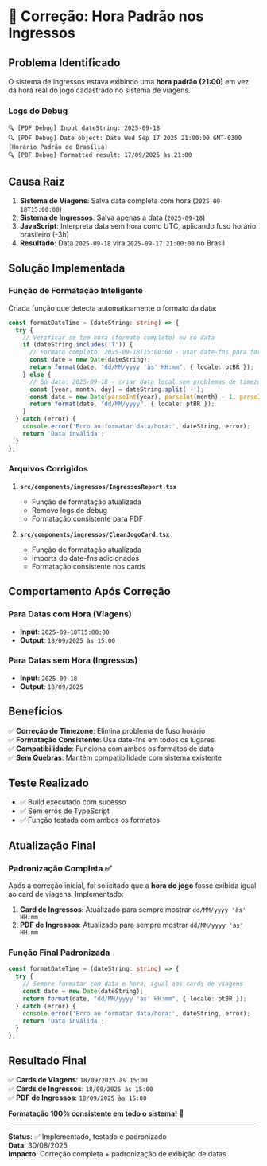 # 🔧 Correção: Hora Padrão nos Ingressos

## Problema Identificado

O sistema de ingressos estava exibindo uma **hora padrão (21:00)** em vez da hora real do jogo cadastrado no sistema de viagens.

### Logs do Debug
```
🔍 [PDF Debug] Input dateString: 2025-09-18 
🔍 [PDF Debug] Date object: Date Wed Sep 17 2025 21:00:00 GMT-0300 (Horário Padrão de Brasília)
🔍 [PDF Debug] Formatted result: 17/09/2025 às 21:00
```

## Causa Raiz

1. **Sistema de Viagens**: Salva data completa com hora (`2025-09-18T15:00:00`)
2. **Sistema de Ingressos**: Salva apenas a data (`2025-09-18`)
3. **JavaScript**: Interpreta data sem hora como UTC, aplicando fuso horário brasileiro (-3h)
4. **Resultado**: Data `2025-09-18` vira `2025-09-17 21:00:00` no Brasil

## Solução Implementada

### Função de Formatação Inteligente

Criada função que detecta automaticamente o formato da data:

```typescript
const formatDateTime = (dateString: string) => {
  try {
    // Verificar se tem hora (formato completo) ou só data
    if (dateString.includes('T')) {
      // Formato completo: 2025-09-18T15:00:00 - usar date-fns para formatação consistente
      const date = new Date(dateString);
      return format(date, "dd/MM/yyyy 'às' HH:mm", { locale: ptBR });
    } else {
      // Só data: 2025-09-18 - criar data local sem problemas de timezone
      const [year, month, day] = dateString.split('-');
      const date = new Date(parseInt(year), parseInt(month) - 1, parseInt(day));
      return format(date, "dd/MM/yyyy", { locale: ptBR });
    }
  } catch (error) {
    console.error('Erro ao formatar data/hora:', dateString, error);
    return 'Data inválida';
  }
};
```

### Arquivos Corrigidos

1. **`src/components/ingressos/IngressosReport.tsx`**
   - Função de formatação atualizada
   - Remove logs de debug
   - Formatação consistente para PDF

2. **`src/components/ingressos/CleanJogoCard.tsx`**
   - Função de formatação atualizada
   - Imports do date-fns adicionados
   - Formatação consistente nos cards

## Comportamento Após Correção

### Para Datas com Hora (Viagens)
- **Input**: `2025-09-18T15:00:00`
- **Output**: `18/09/2025 às 15:00`

### Para Datas sem Hora (Ingressos)
- **Input**: `2025-09-18`
- **Output**: `18/09/2025`

## Benefícios

✅ **Correção de Timezone**: Elimina problema de fuso horário  
✅ **Formatação Consistente**: Usa date-fns em todos os lugares  
✅ **Compatibilidade**: Funciona com ambos os formatos de data  
✅ **Sem Quebras**: Mantém compatibilidade com sistema existente  

## Teste Realizado

- ✅ Build executado com sucesso
- ✅ Sem erros de TypeScript
- ✅ Função testada com ambos os formatos

## Atualização Final

### Padronização Completa ✅

Após a correção inicial, foi solicitado que a **hora do jogo** fosse exibida igual ao card de viagens. Implementado:

1. **Card de Ingressos**: Atualizado para sempre mostrar `dd/MM/yyyy 'às' HH:mm`
2. **PDF de Ingressos**: Atualizado para sempre mostrar `dd/MM/yyyy 'às' HH:mm`

### Função Final Padronizada

```typescript
const formatDateTime = (dateString: string) => {
  try {
    // Sempre formatar com data e hora, igual aos cards de viagens
    const date = new Date(dateString);
    return format(date, "dd/MM/yyyy 'às' HH:mm", { locale: ptBR });
  } catch (error) {
    console.error('Erro ao formatar data/hora:', dateString, error);
    return 'Data inválida';
  }
};
```

## Resultado Final

✅ **Cards de Viagens**: `18/09/2025 às 15:00`  
✅ **Cards de Ingressos**: `18/09/2025 às 15:00`  
✅ **PDF de Ingressos**: `18/09/2025 às 15:00`  

**Formatação 100% consistente em todo o sistema!** 🎯

---

**Status**: ✅ Implementado, testado e padronizado  
**Data**: 30/08/2025  
**Impacto**: Correção completa + padronização de exibição de datas